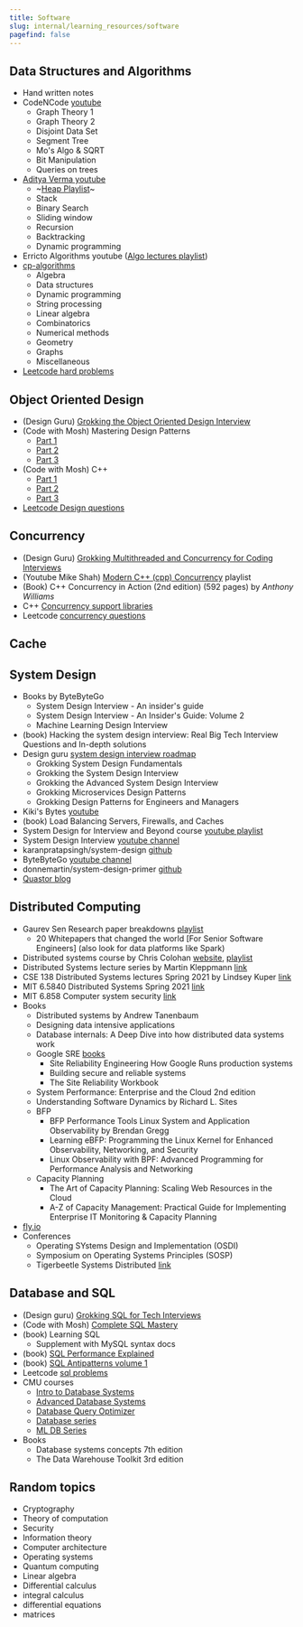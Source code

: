 ```yaml
---
title: Software
slug: internal/learning_resources/software
pagefind: false
---
```


## Data Structures and Algorithms

-   Hand written notes
-   CodeNCode [youtube](https://www.youtube.com/@codencode/playlists)
    -   Graph Theory 1
    -   Graph Theory 2
    -   Disjoint Data Set
    -   Segment Tree
    -   Mo's Algo & SQRT
    -   Bit Manipulation
    -   Queries on trees
-   [Aditya Verma youtube](https://www.youtube.com/@TheAdityaVerma)
    -   ~[Heap Playlist](https://www.youtube.com/playlist?list=PL_z_8CaSLPWdtY9W22VjnPxG30CXNZpI9)~
    -   Stack
    -   Binary Search
    -   Sliding window
    -   Recursion
    -   Backtracking
    -   Dynamic programming
-   Erricto Algorithms youtube ([Algo lectures playlist](https://www.youtube.com/playlist?list=PLl0KD3g-oDOHpWRyyGBUJ9jmul0lUOD80))
-   [cp-algorithms](https://cp-algorithms.com/index.html)
    -   Algebra
    -   Data structures
    -   Dynamic programming
    -   String processing
    -   Linear algebra
    -   Combinatorics
    -   Numerical methods
    -   Geometry
    -   Graphs
    -   Miscellaneous
-   [Leetcode hard problems](https://leetcode.com/problemset/?difficulty=HARD&page=1)

## Object Oriented Design

-   (Design Guru) [Grokking the Object Oriented Design Interview](https://www.designgurus.io/course/grokking-the-object-oriented-design-interview)
-   (Code with Mosh) Mastering Design Patterns
    -   [Part 1](https://codewithmosh.com/p/design-patterns-part1)
    -   [Part 2](https://codewithmosh.com/p/design-patterns-part2)
    -   [Part 3](https://codewithmosh.com/p/design-patterns-part3)
-   (Code with Mosh) C++
    -   [Part 1](https://codewithmosh.com/p/ultimate-c-plus-plus-part1)
    -   [Part 2](https://codewithmosh.com/p/ultimate-c-plus-plus-part2)
    -   [Part 3](https://codewithmosh.com/p/ultimate-c-plus-plus-part3)
-   [Leetcode Design questions](https://leetcode.com/tag/design/)

## Concurrency

-   (Design Guru) [Grokking Multithreaded and Concurrency for Coding Interviews](https://www.designgurus.io/course/grokking-multithreading-and-concurrency-for-coding-interviews)
-   (Youtube Mike Shah) [Modern C++ (cpp) Concurrency](https://www.youtube.com/playlist?list=PLvv0ScY6vfd_ocTP2ZLicgqKnvq50OCXM) playlist
-   (Book) C++ Concurrency in Action (2nd edition) (592 pages) by _Anthony Williams_
-   C++ [Concurrency support libraries](https://en.cppreference.com/w/cpp/thread)
-   Leetcode [concurrency questions](https://leetcode.com/problemset/concurrency/)

## Cache

## System Design

-   Books by ByteByteGo
    -   System Design Interview - An insider's guide
    -   System Design Interview - An Insider's Guide: Volume 2
    -   Machine Learning Design Interview
-   (book) Hacking the system design interview: Real Big Tech Interview Questions and In-depth solutions
-   Design guru [system design interview roadmap](https://www.designgurus.io/path/system-design-interview-playbook)
    -   Grokking System Design Fundamentals
    -   Grokking the System Design Interview
    -   Grokking the Advanced System Design Interview
    -   Grokking Microservices Design Patterns
    -   Grokking Design Patterns for Engineers and Managers
-   Kiki's Bytes [youtube](https://www.youtube.com/@kikisbytes/videos)
-   (book) Load Balancing Servers, Firewalls, and Caches
-   System Design for Interview and Beyond course [youtube playlist](https://www.youtube.com/playlist?list=PLZbK8Oau948Pj2CrU2HGNueI-apkvkG4V)
-   System Design Interview [youtube channel](https://www.youtube.com/@SystemDesignInterview/videos)
-   karanpratapsingh/system-design [github](https://github.com/karanpratapsingh/system-design)
-   ByteByteGo [youtube channel](https://www.youtube.com/@ByteByteGo/videos)
-   donnemartin/system-design-primer [github](https://github.com/donnemartin/system-design-primer)
-   [Quastor blog](https://blog.quastor.org/archive)

## Distributed Computing

-   Gaurev Sen Research paper breakdowns [playlist](https://www.youtube.com/playlist?list=PLMCXHnjXnTnv5Pd3O1bKGHNU4mkvribaB)
    -   20 Whitepapers that changed the world [For Senior Software Engineers] (also look for data platforms like Spark)
-   Distributed systems course by Chris Colohan [website](https://www.distributedsystemscourse.com/), [playlist](https://www.youtube.com/playlist?list=PLOE1GTZ5ouRPbpTnrZ3Wqjamfwn_Q5Y9A)
-   Distributed Systems lecture series by Martin Kleppmann [link](https://www.youtube.com/playlist?list=PLeKd45zvjcDFUEv_ohr_HdUFe97RItdiB)
-   CSE 138 Distributed Systems lectures Spring 2021 by Lindsey Kuper [link](https://www.youtube.com/playlist?list=PLNPUF5QyWU8PydLG2cIJrCvnn5I_exhYx)
-   MIT 6.5840 Distributed Systems Spring 2021 [link](https://www.youtube.com/playlist?list=PLrw6a1wE39_tb2fErI4-WkMbsvGQk9_UB)
-   MIT 6.858 Computer system security [link](https://www.youtube.com/playlist?list=PLA6Ht2dJt3SLdj0t--M5EjjpmDU5gLrYD)
-   Books
    -   Distributed systems by Andrew Tanenbaum
    -   Designing data intensive applications
    -   Database internals: A Deep Dive into how distributed data systems work
    -   Google SRE [books](https://sre.google/books/)
        -   Site Reliability Engineering How Google Runs production systems
        -   Building secure and reliable systems
        -   The Site Reliability Workbook
    -   System Performance: Enterprise and the Cloud 2nd edition
    -   Understanding Software Dynamics by Richard L. Sites
    -   BFP
        -   BFP Performance Tools Linux System and Application Observability by Brendan Gregg
        -   Learning eBFP: Programming the Linux Kernel for Enhanced Observability, Networking, and Security
        -   Linux Observability with BPF: Advanced Programming for Performance Analysis and Networking
    -   Capacity Planning
        -   The Art of Capacity Planning: Scaling Web Resources in the Cloud
        -   A-Z of Capacity Management: Practical Guide for Implementing Enterprise IT Monitoring & Capacity Planning
-   [fly.io](https://fly.io/dist-sys/)
-   Conferences
    -   Operating SYstems Design and Implementation (OSDI)
    -   Symposium on Operating Systems Principles (SOSP)
    -   Tigerbeetle Systems Distributed [link](https://systemsdistributed.com/)

## Database and SQL

-   (Design guru) [Grokking SQL for Tech Interviews](https://www.designgurus.io/course/grokking-sql-for-tech-interviews)
-   (Code with Mosh) [Complete SQL Mastery](https://codewithmosh.com/p/complete-sql-mastery)
-   (book) Learning SQL
    -   Supplement with MySQL syntax docs
-   (book) [SQL Performance Explained](https://use-the-index-luke.com/)
-   (book) [SQL Antipatterns volume 1](https://pragprog.com/titles/bksap1/sql-antipatterns-volume-1/)
-   Leetcode [sql problems](https://leetcode.com/problemset/database/)
-   CMU courses
    -   [Intro to Database Systems](https://www.youtube.com/playlist?list=PLSE8ODhjZXjbj8BMuIrRcacnQh20hmY9g)
    -   [Advanced Database Systems](https://www.youtube.com/playlist?list=PLSE8ODhjZXjYa_zX-KeMJui7pcN1rIaIJ)
    -   [Database Query Optimizer](https://www.youtube.com/playlist?list=PLSE8ODhjZXjYPyrUG_YxqYPS7wjWY6gYN)
    -   [Database series](https://www.youtube.com/playlist?list=PLSE8ODhjZXjZKp-oX_75aBnznulk7nubu)
    -   [ML DB Series](https://www.youtube.com/playlist?list=PLSE8ODhjZXjYVdJKka5g3xTKfPBITrxOu)
-   Books
    -   Database systems concepts 7th edition
    -   The Data Warehouse Toolkit 3rd edition

## Random topics

-   Cryptography
-   Theory of computation
-   Security
-   Information theory
-   Computer architecture
-   Operating systems
-   Quantum computing
-   Linear algebra
-   Differential calculus
-   integral calculus
-   differential equations
-   matrices
